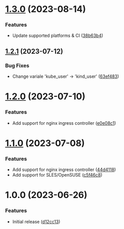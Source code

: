 # [1.3.0](https://github.com/de-it-krachten/ansible-role-kind/compare/v1.2.1...v1.3.0) (2023-08-14)


### Features

* Update supported platforms & CI ([38b63b4](https://github.com/de-it-krachten/ansible-role-kind/commit/38b63b4234c606f3d6ec4d12e29df2f446fd8300))

## [1.2.1](https://github.com/de-it-krachten/ansible-role-kind/compare/v1.2.0...v1.2.1) (2023-07-12)


### Bug Fixes

* Change variale 'kube_user' -> 'kind_user' ([63ef483](https://github.com/de-it-krachten/ansible-role-kind/commit/63ef483a4ad4c6a6e1092facf8f4f7be49854187))

# [1.2.0](https://github.com/de-it-krachten/ansible-role-kind/compare/v1.1.0...v1.2.0) (2023-07-10)


### Features

* Add support for nginx ingress controller ([e0e08c1](https://github.com/de-it-krachten/ansible-role-kind/commit/e0e08c159aa875e4554a0cd4b217f3447ecadd49))

# [1.1.0](https://github.com/de-it-krachten/ansible-role-kind/compare/v1.0.0...v1.1.0) (2023-07-08)


### Features

* Add support for nginx ingress controller ([44d4118](https://github.com/de-it-krachten/ansible-role-kind/commit/44d41185a46e16987abf60e2f95cfed1b3f93ea2))
* Add support for SLES/OpenSUSE ([c5f46c8](https://github.com/de-it-krachten/ansible-role-kind/commit/c5f46c87aa9be9deb4a2cf2a9cbb8cbc1928cabd))

# 1.0.0 (2023-06-26)


### Features

* Initial release ([d12cc13](https://github.com/de-it-krachten/ansible-role-kind/commit/d12cc136addf33f35b6bd2957dddc80ac06e3454))
